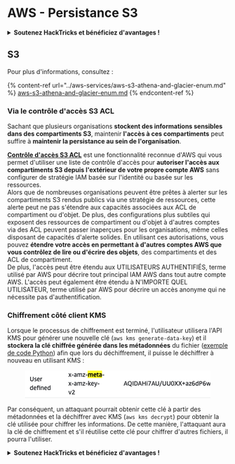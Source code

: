 # AWS - Persistance S3

<details>

<summary><strong>Soutenez HackTricks et bénéficiez d'avantages !</strong></summary>

* Si vous souhaitez voir votre **entreprise annoncée dans HackTricks** ou si vous souhaitez accéder à la **dernière version de PEASS ou télécharger HackTricks en PDF**, consultez les [**PLANS D'ABONNEMENT**](https://github.com/sponsors/carlospolop) !
* Obtenez le [**swag officiel PEASS & HackTricks**](https://peass.creator-spring.com)
* Découvrez [**The PEASS Family**](https://opensea.io/collection/the-peass-family), notre collection exclusive de [**NFTs**](https://opensea.io/collection/the-peass-family)
* **Rejoignez le** 💬 [**groupe Discord**](https://discord.gg/hRep4RUj7f) ou le [**groupe Telegram**](https://t.me/peass) ou **suivez** moi sur **Twitter** 🐦 [**@carlospolopm**](https://twitter.com/carlospolopm)**.**
* **Partagez vos astuces de piratage en soumettant des PR aux** [**HackTricks**](https://github.com/carlospolop/hacktricks) et [**HackTricks Cloud**](https://github.com/carlospolop/hacktricks-cloud) dépôts GitHub.

</details>

## S3

Pour plus d'informations, consultez :

{% content-ref url="../aws-services/aws-s3-athena-and-glacier-enum.md" %}
[aws-s3-athena-and-glacier-enum.md](../aws-services/aws-s3-athena-and-glacier-enum.md)
{% endcontent-ref %}

### Via le contrôle d'accès S3 ACL

Sachant que plusieurs organisations **stockent des informations sensibles dans des compartiments S3**, maintenir **l'accès à ces compartiments** peut suffire à **maintenir la persistance au sein de l'organisation**.

[**Contrôle d'accès S3 ACL**](https://docs.aws.amazon.com/AmazonS3/latest/userguide/acl-overview.html) est une fonctionnalité reconnue d'AWS qui vous permet d'utiliser une liste de contrôle d'accès pour **autoriser l'accès aux compartiments S3 depuis l'extérieur de votre propre compte AWS** sans configurer de stratégie IAM basée sur l'identité ou basée sur les ressources.\
Alors que de nombreuses organisations peuvent être prêtes à alerter sur les compartiments S3 rendus publics via une stratégie de ressources, cette alerte peut ne pas s'étendre aux capacités associées aux ACL de compartiment ou d'objet. De plus, des configurations plus subtiles qui exposent des ressources de compartiment ou d'objet à d'autres comptes via des ACL peuvent passer inaperçues pour les organisations, même celles disposant de capacités d'alerte solides. En utilisant ces autorisations, vous pouvez **étendre votre accès en permettant à d'autres comptes AWS que vous contrôlez de lire ou d'écrire des objets**, des compartiments et des ACL de compartiment.\
De plus, l'accès peut être étendu aux UTILISATEURS AUTHENTIFIÉS, terme utilisé par AWS pour décrire tout principal IAM AWS dans tout autre compte AWS. L'accès peut également être étendu à N'IMPORTE QUEL UTILISATEUR, terme utilisé par AWS pour décrire un accès anonyme qui ne nécessite pas d'authentification.

### Chiffrement côté client KMS

Lorsque le processus de chiffrement est terminé, l'utilisateur utilisera l'API KMS pour générer une nouvelle clé (`aws kms generate-data-key`) et il **stockera la clé chiffrée générée dans les métadonnées** du fichier ([exemple de code Python](https://aioboto3.readthedocs.io/en/latest/cse.html#how-it-works-kms-managed-keys)) afin que lors du déchiffrement, il puisse le déchiffrer à nouveau en utilisant KMS :&#x20;

<figure><img src="../../../.gitbook/assets/image (1) (1) (1) (3) (1).png" alt=""><figcaption></figcaption></figure>

Par conséquent, un attaquant pourrait obtenir cette clé à partir des métadonnées et la déchiffrer avec KMS (`aws kms decrypt`) pour obtenir la clé utilisée pour chiffrer les informations. De cette manière, l'attaquant aura la clé de chiffrement et s'il réutilise cette clé pour chiffrer d'autres fichiers, il pourra l'utiliser.

<details>

<summary><strong>Soutenez HackTricks et bénéficiez d'avantages !</strong></summary>

* Si vous souhaitez voir votre **entreprise annoncée dans HackTricks** ou si vous souhaitez accéder à la **dernière version de PEASS ou télécharger HackTricks en PDF**, consultez les [**PLANS D'ABONNEMENT**](https://github.com/sponsors/carlospolop) !
* Obtenez le [**swag officiel PEASS & HackTricks**](https://peass.creator-spring.com)
* Découvrez [**The PEASS Family**](https://opensea.io/collection/the-peass-family), notre collection exclusive de [**NFTs**](https://opensea.io/collection/the-peass-family)
* **Rejoignez le** 💬 [**groupe Discord**](https://discord.gg/hRep4RUj7f) ou le [**groupe Telegram**](https://t.me/peass) ou **suivez** moi sur **Twitter** 🐦 [**@carlospolopm**](https://twitter.com/carlospolopm)**.**
* **Partagez vos astuces de piratage en soumettant des PR aux** [**HackTricks**](https://github.com/carlospolop/hacktricks) et [**HackTricks Cloud**](https://github.com/carlospolop/hacktricks-cloud) dépôts GitHub.

</details>
